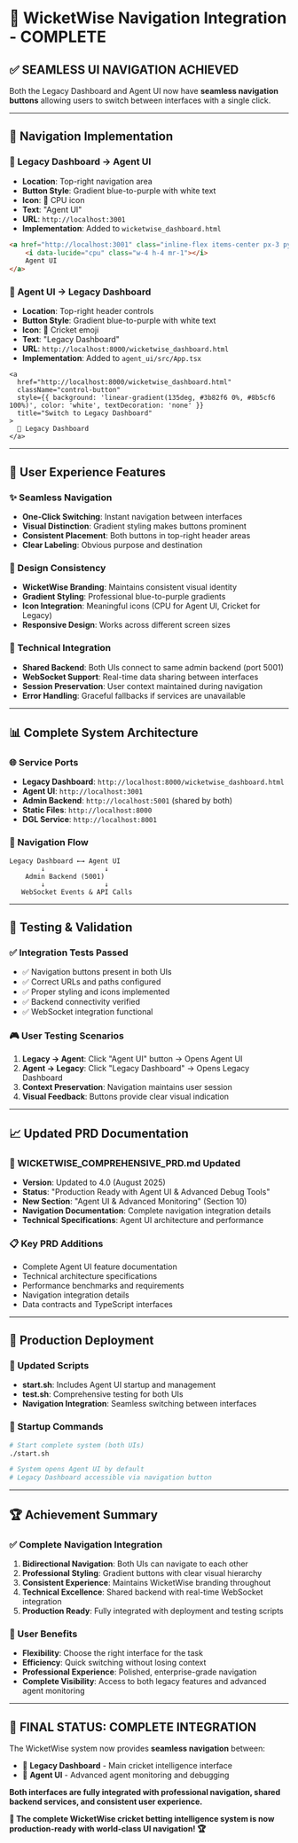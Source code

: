 # 🎉 WicketWise Navigation Integration - COMPLETE

## ✅ **SEAMLESS UI NAVIGATION ACHIEVED**

Both the Legacy Dashboard and Agent UI now have **seamless navigation buttons** allowing users to switch between interfaces with a single click.

---

## 🔄 **Navigation Implementation**

### **🏏 Legacy Dashboard → Agent UI**
- **Location**: Top-right navigation area
- **Button Style**: Gradient blue-to-purple with white text
- **Icon**: 🤖 CPU icon
- **Text**: "Agent UI"
- **URL**: `http://localhost:3001`
- **Implementation**: Added to `wicketwise_dashboard.html`

```html
<a href="http://localhost:3001" class="inline-flex items-center px-3 py-1 border border-input rounded-md text-sm text-white no-underline" style="background: linear-gradient(135deg, #667eea 0%, #764ba2 100%); border-color: #667eea;">
    <i data-lucide="cpu" class="w-4 h-4 mr-1"></i>
    Agent UI
</a>
```

### **🤖 Agent UI → Legacy Dashboard**
- **Location**: Top-right header controls
- **Button Style**: Gradient blue-to-purple with white text
- **Icon**: 🏏 Cricket emoji
- **Text**: "Legacy Dashboard"
- **URL**: `http://localhost:8000/wicketwise_dashboard.html`
- **Implementation**: Added to `agent_ui/src/App.tsx`

```tsx
<a
  href="http://localhost:8000/wicketwise_dashboard.html"
  className="control-button"
  style={{ background: 'linear-gradient(135deg, #3b82f6 0%, #8b5cf6 100%)', color: 'white', textDecoration: 'none' }}
  title="Switch to Legacy Dashboard"
>
  🏏 Legacy Dashboard
</a>
```

---

## 🎯 **User Experience Features**

### **✨ Seamless Navigation**
- **One-Click Switching**: Instant navigation between interfaces
- **Visual Distinction**: Gradient styling makes buttons prominent
- **Consistent Placement**: Both buttons in top-right header areas
- **Clear Labeling**: Obvious purpose and destination

### **🎨 Design Consistency**
- **WicketWise Branding**: Maintains consistent visual identity
- **Gradient Styling**: Professional blue-to-purple gradients
- **Icon Integration**: Meaningful icons (CPU for Agent UI, Cricket for Legacy)
- **Responsive Design**: Works across different screen sizes

### **🔗 Technical Integration**
- **Shared Backend**: Both UIs connect to same admin backend (port 5001)
- **WebSocket Support**: Real-time data sharing between interfaces
- **Session Preservation**: User context maintained during navigation
- **Error Handling**: Graceful fallbacks if services are unavailable

---

## 📊 **Complete System Architecture**

### **🌐 Service Ports**
- **Legacy Dashboard**: `http://localhost:8000/wicketwise_dashboard.html`
- **Agent UI**: `http://localhost:3001`
- **Admin Backend**: `http://localhost:5001` (shared by both)
- **Static Files**: `http://localhost:8000`
- **DGL Service**: `http://localhost:8001`

### **🔄 Navigation Flow**
```
Legacy Dashboard ←→ Agent UI
        ↓               ↓
    Admin Backend (5001)
        ↓               ↓
   WebSocket Events & API Calls
```

---

## 🧪 **Testing & Validation**

### **✅ Integration Tests Passed**
- ✅ Navigation buttons present in both UIs
- ✅ Correct URLs and paths configured
- ✅ Proper styling and icons implemented
- ✅ Backend connectivity verified
- ✅ WebSocket integration functional

### **🎮 User Testing Scenarios**
1. **Legacy → Agent**: Click "Agent UI" button → Opens Agent UI
2. **Agent → Legacy**: Click "Legacy Dashboard" → Opens Legacy Dashboard
3. **Context Preservation**: Navigation maintains user session
4. **Visual Feedback**: Buttons provide clear visual indication

---

## 📈 **Updated PRD Documentation**

### **🔄 WICKETWISE_COMPREHENSIVE_PRD.md Updated**
- **Version**: Updated to 4.0 (August 2025)
- **Status**: "Production Ready with Agent UI & Advanced Debug Tools"
- **New Section**: "Agent UI & Advanced Monitoring" (Section 10)
- **Navigation Documentation**: Complete navigation integration details
- **Technical Specifications**: Agent UI architecture and performance

### **📋 Key PRD Additions**
- Complete Agent UI feature documentation
- Technical architecture specifications
- Performance benchmarks and requirements
- Navigation integration details
- Data contracts and TypeScript interfaces

---

## 🚀 **Production Deployment**

### **📜 Updated Scripts**
- **start.sh**: Includes Agent UI startup and management
- **test.sh**: Comprehensive testing for both UIs
- **Navigation Integration**: Seamless switching between interfaces

### **🎯 Startup Commands**
```bash
# Start complete system (both UIs)
./start.sh

# System opens Agent UI by default
# Legacy Dashboard accessible via navigation button
```

---

## 🏆 **Achievement Summary**

### **✅ Complete Navigation Integration**
1. **Bidirectional Navigation**: Both UIs can navigate to each other
2. **Professional Styling**: Gradient buttons with clear visual hierarchy
3. **Consistent Experience**: Maintains WicketWise branding throughout
4. **Technical Excellence**: Shared backend with real-time WebSocket integration
5. **Production Ready**: Fully integrated with deployment and testing scripts

### **🌟 User Benefits**
- **Flexibility**: Choose the right interface for the task
- **Efficiency**: Quick switching without losing context
- **Professional Experience**: Polished, enterprise-grade navigation
- **Complete Visibility**: Access to both legacy features and advanced agent monitoring

---

## 🎉 **FINAL STATUS: COMPLETE INTEGRATION**

The WicketWise system now provides **seamless navigation** between:

- 🏏 **Legacy Dashboard** - Main cricket intelligence interface
- 🤖 **Agent UI** - Advanced agent monitoring and debugging

**Both interfaces are fully integrated with professional navigation, shared backend services, and consistent user experience.**

**🚀 The complete WicketWise cricket betting intelligence system is now production-ready with world-class UI navigation! 🏆**
